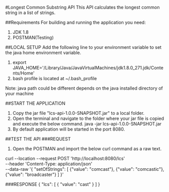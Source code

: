 #Longest Common Substring API
This API calculates the longest common string in a list of strings.

##Requirements
For building and running the application you need:

 1.	JDK 1.8
 2. POSTMAN(Testing)
 
##LOCAL SETUP
 Add the following line to your environment variable to set the java home environment variable.
 1. export JAVA_HOME='/Library/Java/JavaVirtualMachines/jdk1.8.0_271.jdk/Contents/Home'
 2. bash profile is located at ~/.bash_profile
 
 Note: java path could be different depends on the java installed directory of your  machine
 
##START THE APPLICATION
 1. Copy the jar file "lcs-api-1.0.0-SNAPSHOT.jar" to a local folder.
 2. Open the terminal and navigate to the folder where your jar file is copied and execute the below command.
    java -jar lcs-api-1.0.0-SNAPSHOT.jar
 3. By default application will be  started in the port 8080.
 
##TEST THE API
###REQUEST
 1. Open the POSTMAN and import the below curl command as a raw text.
 
  curl --location --request POST 'http://localhost:8080/lcs' \
  --header 'Content-Type: application/json' \
  --data-raw '{
  "setOfStrings": [
  {"value": "comcast"},
  {"value": "comcastic"},
  {"value": "broadcaster"}
  ]
  }'

###RESPONSE
 {
    "lcs": [
        {
            "value": "cast"
        }
    ]
 }
 